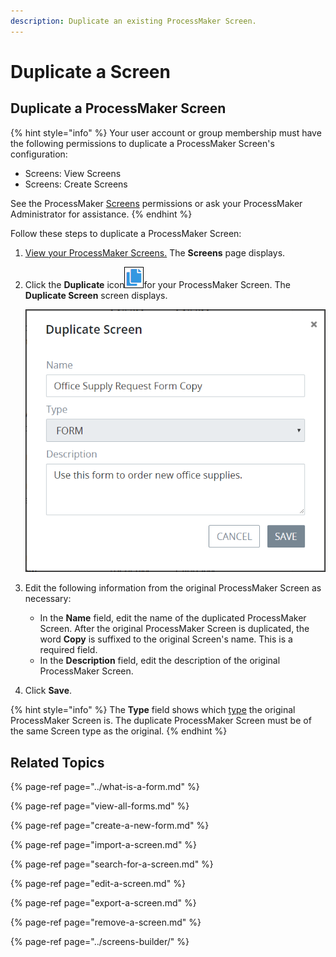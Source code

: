 ```yaml
---
description: Duplicate an existing ProcessMaker Screen.
---
```


# Duplicate a Screen

## Duplicate a ProcessMaker Screen

{% hint style="info" %}
Your user account or group membership must have the following permissions to duplicate a ProcessMaker Screen's configuration:

* Screens: View Screens
* Screens: Create Screens

See the ProcessMaker [Screens](../../../processmaker-administration/permission-descriptions-for-users-and-groups.md#screens) permissions or ask your ProcessMaker Administrator for assistance.
{% endhint %}

Follow these steps to duplicate a ProcessMaker Screen:

1. [View your ProcessMaker Screens.](view-all-forms.md) The **Screens** page displays.
2. Click the **Duplicate** icon![](../../../.gitbook/assets/duplicate-script-processes.png)for your ProcessMaker Screen. The **Duplicate Screen** screen displays.  

   ![](../../../.gitbook/assets/duplicate-screen-screen-processes.png)

3. Edit the following information from the original ProcessMaker Screen as necessary:
   * In the **Name** field, edit the name of the duplicated ProcessMaker Screen. After the original ProcessMaker Screen is duplicated, the word **Copy** is suffixed to the original Screen's name. This is a required field.
   * In the **Description** field, edit the description of the original ProcessMaker Screen.
4. Click **Save**.

{% hint style="info" %}
The **Type** field shows which [type](../screens-builder/types-for-screens.md) the original ProcessMaker Screen is. The duplicate ProcessMaker Screen must be of the same Screen type as the original.
{% endhint %}

## Related Topics

{% page-ref page="../what-is-a-form.md" %}

{% page-ref page="view-all-forms.md" %}

{% page-ref page="create-a-new-form.md" %}

{% page-ref page="import-a-screen.md" %}

{% page-ref page="search-for-a-screen.md" %}

{% page-ref page="edit-a-screen.md" %}

{% page-ref page="export-a-screen.md" %}

{% page-ref page="remove-a-screen.md" %}

{% page-ref page="../screens-builder/" %}

